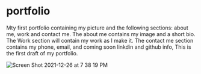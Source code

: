 # portfolio
Mty first portfolio containing my picture and the following sections: about me, work and contact me.
The about me contains my image and a short bio.
The Work section will contain my work as I make it.
The contact me section contains my phone, email, and coming soon linkdin and github info,
This is the first draft of my portfolio.

![Screen Shot 2021-12-26 at 7 38 19 PM](https://user-images.githubusercontent.com/78401136/147428825-3fc92d72-4e4e-4362-b0fc-c990162f7a7f.png)
